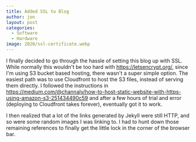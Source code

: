 ```yaml
---
title: Added SSL to Blog
author: jon
layout: post
categories:
  - Software
  - Hardware
image: 2020/ssl-certificate.webp
---
```


I finally decided to go through the hassle of setting this blog up with SSL. While normally this wouldn't be too hard with <https://letsencrypt.org/>, since I'm using S3 bucket based hosting, there wasn't a super simple option. The easiest path was to use Cloudfront to host the S3 files, instead of serving them directly. I followed the instructions in <https://medium.com/@channaly/how-to-host-static-website-with-https-using-amazon-s3-251434490c59> and after a few hours of trial and error (deploying to Cloudfront takes forever), eventually got it to work.

I then realized that a lot of the links generated by Jekyll were still HTTP, and so were some random images I was linking to. I had to hunt down those remaining references to finally get the little lock in the corner of the browser bar.
